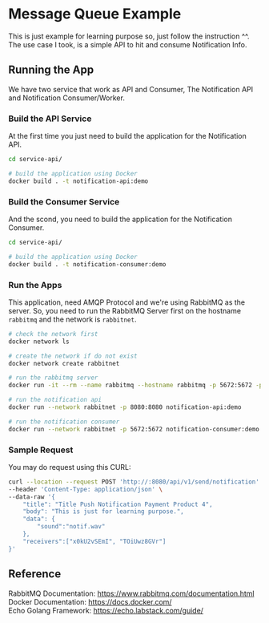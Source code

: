 # Message Queue Example
This is just example for learning purpose so, just follow the instruction ^^.
The use case I took, is a simple API to hit and consume Notification Info.

## Running the App
We have two service that work as API and Consumer, The Notification API and Notification Consumer/Worker.

### Build the API Service
At the first time you just need to build the application for the Notification API.

```bash
cd service-api/

# build the application using Docker
docker build . -t notification-api:demo
```

### Build the Consumer Service
And the scond, you need to build the application for the Notification Consumer.

```bash
cd service-api/

# build the application using Docker
docker build . -t notification-consumer:demo
```

### Run the Apps
This application, need AMQP Protocol and we're using RabbitMQ as the server. So, you need to run the RabbitMQ Server first on the hostname `rabbitmq` and the network is `rabbitnet`.

```bash
# check the network first
docker network ls

# create the network if do not exist
docker network create rabbitnet

# run the rabbitmq server
docker run -it --rm --name rabbitmq --hostname rabbitmq -p 5672:5672 -p 15672:15672 --network rabbitnet rabbitmq:3.9-management

# run the notification api
docker run --network rabbitnet -p 8080:8080 notification-api:demo

# run the notification consumer
docker run --network rabbitnet -p 5672:5672 notification-consumer:demo
```
### Sample Request
You may do request using this CURL:
```bash
curl --location --request POST 'http://:8080/api/v1/send/notification' \
--header 'Content-Type: application/json' \
--data-raw '{
    "title": "Title Push Notification Payment Product 4",
    "body": "This is just for learning purpose.",
    "data": {
        "sound":"notif.wav"
    },
    "receivers":["x0kU2vSEmI", "TOiUwz8GVr"]
}'
```
## Reference
RabbitMQ Documentation: https://www.rabbitmq.com/documentation.html  
Docker Documentation: https://docs.docker.com/  
Echo Golang Framework: https://echo.labstack.com/guide/
